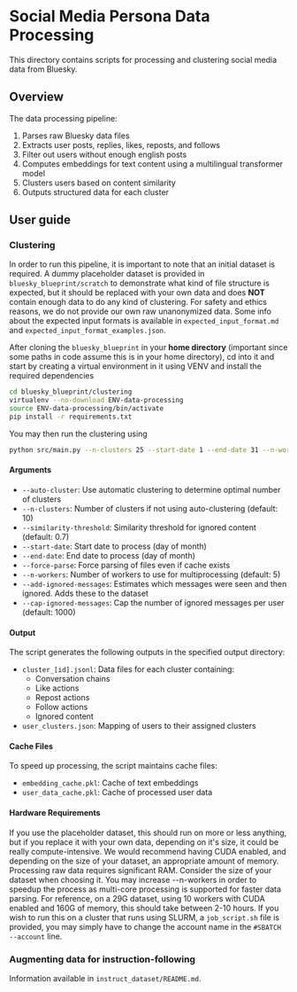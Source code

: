 # Social Media Persona Data Processing

This directory contains scripts for processing and clustering social media data from Bluesky.

## Overview

The data processing pipeline:
1. Parses raw Bluesky data files
2. Extracts user posts, replies, likes, reposts, and follows
3. Filter out users without enough english posts
4. Computes embeddings for text content using a multilingual transformer model
5. Clusters users based on content similarity
6. Outputs structured data for each cluster

## User guide

### Clustering
In order to run this pipeline, it is important to note that an initial dataset
is required. A dummy placeholder dataset is provided in `bluesky_blueprint/scratch` to
demonstrate what kind of file structure is expected, but
it should be replaced with your own data and does **NOT** contain enough data
to do any kind of clustering. For safety and ethics reasons, we do
not provide our own raw unanonymized data. Some info about the expected input formats
is available in `expected_input_format.md` and `expected_input_format_examples.json`.

After cloning the `bluesky_blueprint` in your **home directory** (important since some paths
in code assume this is in your home directory), cd into it and start by creating a virtual
environment in it using VENV and install the required dependencies

```bash
cd bluesky_blueprint/clustering
virtualenv --no-download ENV-data-processing
source ENV-data-processing/bin/activate
pip install -r requirements.txt
```

You may then run the clustering using

```bash
python src/main.py --n-clusters 25 --start-date 1 --end-date 31 --n-workers 1
```

#### Arguments

- `--auto-cluster`: Use automatic clustering to determine optimal number of clusters
- `--n-clusters`: Number of clusters if not using auto-clustering (default: 10)
- `--similarity-threshold`: Similarity threshold for ignored content (default: 0.7)
- `--start-date`: Start date to process (day of month)
- `--end-date`: End date to process (day of month)
- `--force-parse`: Force parsing of files even if cache exists
- `--n-workers`: Number of workers to use for multiprocessing (default: 5)
- `--add-ignored-messages`: Estimates which messages were seen and then ignored. Adds these to the dataset
- `--cap-ignored-messages`: Cap the number of ignored messages per user (default: 1000)

#### Output

The script generates the following outputs in the specified output directory:
- `cluster_[id].jsonl`: Data files for each cluster containing:
    - Conversation chains
    - Like actions
    - Repost actions
    - Follow actions
    - Ignored content
- `user_clusters.json`: Mapping of users to their assigned clusters

#### Cache Files

To speed up processing, the script maintains cache files:
- `embedding_cache.pkl`: Cache of text embeddings
- `user_data_cache.pkl`: Cache of processed user data

#### Hardware Requirements

If you use the placeholder dataset, this should run on more or less anything, but if
you replace it with your own data, depending on it's size, it could be really
compute-intensive. We would recommend having CUDA enabled, and depending on the
size of your dataset, an appropriate amount of memory. Processing raw data requires
significant RAM. Consider the size of your dataset when choosing it. You may increase --n-workers
in order to speedup the process as multi-core processing is supported for faster
data parsing. For reference, on a 29G dataset, using 10 workers with CUDA enabled
and 160G of memory, this should take between 2-10 hours. If
you wish to run this on a cluster that runs using SLURM, a `job_script.sh` file is
provided, you may simply have to change the account name in the `#SBATCH --account` line.

### Augmenting data for instruction-following

Information available in `instruct_dataset/README.md`.
